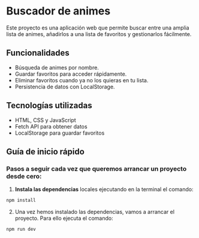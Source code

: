 # Buscador de animes

Este proyecto es una aplicación web que permite buscar entre una amplia lista de animes, añadirlos a una lista de favoritos y gestionarlos fácilmente.

## Funcionalidades
- Búsqueda de animes por nombre.
- Guardar favoritos para acceder rápidamente.
- Eliminar favoritos cuando ya no los quieras en tu lista.
- Persistencia de datos con LocalStorage.

## Tecnologías utilizadas
- HTML, CSS y JavaScript
- Fetch API para obtener datos
- LocalStorage para guardar favoritos


## Guía de inicio rápido

### Pasos a seguir cada vez que queremos arrancar un proyecto desde cero:

1. **Instala las dependencias** locales ejecutando en la terminal el comando:

```bash
npm install
```

2. Una vez hemos instalado las dependencias, vamos a arrancar el proyecto. Para ello ejecuta el comando:

```bash
npm run dev
```


